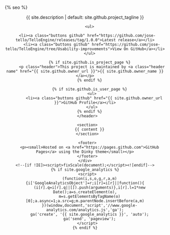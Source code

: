 <html lang="{{ site.lang | default: "en-US" }}">
  <head>
    <meta charset="utf-8">
    <meta http-equiv="X-UA-Compatible" content="IE=edge">

{% seo %}
    <link rel="stylesheet" href="{{ '/assets/css/style.css?v=' | append: site.github.build_revision | relative_url }}">
    <script src="{{ '/assets/js/scale.fix.js' | relative_url }}"></script>
    <meta name="viewport" content="width=device-width, initial-scale=1, user-scalable=no">
    <!--[if lt IE 9]>
    <script src="//html5shiv.googlecode.com/svn/trunk/html5.js"></script>
    <![endif]-->
  </head>
  <body>
    <div class="wrapper">
      <header>
        <p class="header">{{ site.description | default: site.github.project_tagline }}</p>

        <ul>

	  <li><a class="buttons github" href="https://github.com/jose-tello/TelloEngine/releases/tag/1.0.0">Latest release</a></li>
          <li><a class="buttons github" href="https://github.com/jose-tello/TelloEngine/tree/Usability-improvements">View On GitHub</a></li>
        </ul>

        {% if site.github.is_project_page %}
          <p class="header">This project is maintained by <a class="header name" href="{{ site.github.owner_url }}">{{ site.github.owner_name }}</a></p>
        {% endif %}

        {% if site.github.is_user_page %}
          <ul>
            <li><a class="buttons github" href="{{ site.github.owner_url }}">GitHub Profile</a></li>
          </ul>
        {% endif %}
      </header>

      <section>
        {{ content }}
      </section>

      <footer>
        <p><small>Hosted on <a href="https://pages.github.com">GitHub Pages</a> using the Dinky theme</small></p>
      </footer>
    </div>
    <!--[if !IE]><script>fixScale(document);</script><![endif]-->
    {% if site.google_analytics %}
      <script>
        (function(i,s,o,g,r,a,m){i['GoogleAnalyticsObject']=r;i[r]=i[r]||function(){
        (i[r].q=i[r].q||[]).push(arguments)},i[r].l=1*new Date();a=s.createElement(o),
        m=s.getElementsByTagName(o)[0];a.async=1;a.src=g;m.parentNode.insertBefore(a,m)
        })(window,document,'script','//www.google-analytics.com/analytics.js','ga');
        ga('create', '{{ site.google_analytics }}', 'auto');
        ga('send', 'pageview');
      </script>
    {% endif %}
  </body>
</html>
